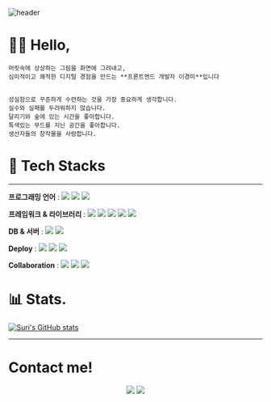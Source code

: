 ![header](https://capsule-render.vercel.app/api?type=waving&color=gradient&height=125&section=header&text=LeeKyeongmi&fontSize=50&animation=fadein)

# 👩‍💻 Hello,
```
머릿속에 상상하는 그림을 화면에 그려내고, 
심미적이고 쾌적한 디지털 경험을 만드는 **프론트엔드 개발자 이경미**입니다


성실함으로 꾸준하게 수련하는 것을 가장 중요하게 생각합니다.
실수와 실패를 두려워하지 않습니다.
달리기와 숲에 있는 시간을 좋아합니다.
특색있는 무드를 지닌 공간을 좋아합니다.
생산자들의 창작물을 사랑합니다.
```

# 🧰 Tech Stacks
----------

**프로그래밍 언어** :  <img src="https://img.shields.io/badge/JavaScript-F7DF1E?style=flat-square&logo=JavaScript&logoColor=white"/></a>
<img src="https://img.shields.io/badge/HTML5-E34F26?style=flat-square&logo=HTML5&logoColor=white"/></a>
<img src="https://img.shields.io/badge/CSS3-1572B6?style=flat-square&logo=CSS3&logoColor=white"/></a>

**프레임워크 & 라이브러리**  :  <img src="https://img.shields.io/badge/React-61DAFB?style=flat-square&logo=React&logoColor=white"/></a>
<img src="https://img.shields.io/badge/Redux-764ABC?style=flat-square&logo=Redux&logoColor=white"/></a>
<img src="https://img.shields.io/badge/styled components-DB7093?style=flat-square&logo=styled-components&logoColor=white"/></a>
<img src="https://img.shields.io/badge/Tailwind CSS-06B6D4?style=flat-square&logo=Tailwind CSS&logoColor=white"/></a>
<img src="https://img.shields.io/badge/Axios-5A29E4?style=flat-square&logo=Axios&logoColor=white"/></a>


**DB & 서버**  :  <img src="https://img.shields.io/badge/MySQL-4479A1?style=flat-square&logo=MySQL&logoColor=white"/></a>
<img src="https://img.shields.io/badge/Firebase-FFCA28?style=flat-square&logo=Firebase&logoColor=white"/></a>

**Deploy**  : <img src="https://img.shields.io/badge/Amazon S3-569A31?style=flat-square&logo=Amazon S3&logoColor=white"/></a>
<img src="https://img.shields.io/badge/Vercel-000000?style=flat-square&logo=Vercel&logoColor=white"/></a>
<img src="https://img.shields.io/badge/Netlify-00C7B7?style=flat-square&logo=Netlify&logoColor=white"/></a>

**Collaboration** :  <img src="https://img.shields.io/badge/Git-F05032?style=flat-square&logo=Git&logoColor=white"/></a>
<img src="https://img.shields.io/badge/Notion-000000?style=flat-square&logo=Notion&logoColor=white"/></a>
<img src="https://img.shields.io/badge/Figma-F24E1E?style=flat-square&logo=Figma&logoColor=white"/></a>

# 📊 Stats.

[![Suri's GitHub stats](https://github-readme-stats.vercel.app/api?username=Leekyeongmi&count_private=true&show_icons=true)](https://github.com/Leekyeongmi/github-readme-stats)

--------
# Contact me!
<p align="center"><a href="https://velog.io/@starry3ones"><img src="https://img.shields.io/badge/Velog-20C997?style=flat-square&logo=Velog&logoColor=white&link=https://velog.io/@starry3ones"/></a> 
<a href="mailto:starry3ones@gmail.com"><img src="https://img.shields.io/badge/Gmail-EA4335?style=flat-square&logo=Gmail&logoColor=white&link=mailto:starry3ones@gmail.com"/></a>



